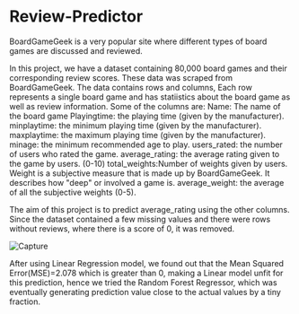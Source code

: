 # Review-Predictor

BoardGameGeek is a very popular site where different types of board games are discussed and reviewed.

In this project, we have a dataset containing 80,000 board games and their corresponding review scores. These data was scraped from BoardGameGeek. The data contains rows and columns, Each row represents a single board game and has statiistics about the board game as well as review information.
Some of the columns are:
Name: The name of the board game
Playingtime: the playing time (given by the manufacturer).
minplaytime: the minimum playing time (given by the manufacturer).
maxplaytime: the maximum playing time (given by the manufacturer).
minage: the minimum recommended age to play.
users_rated: the number of users who rated the game.
average_rating: the average rating given to the game by users. (0-10)
total_weights:Number of weights given by users. Weight is a subjective measure that is made up by BoardGameGeek. It describes how "deep" or involved a game is.
average_weight: the average of all the subjective weights (0-5).

The aim of this project is to predict average_rating using the other columns. Since the dataset contained a few missing values and there were rows without reviews, where there is a score of 0, it was removed.

![Capture](https://user-images.githubusercontent.com/60782798/118253971-2f013800-b4c8-11eb-984b-ba442f831892.PNG)


After using Linear Regression model, we found out that the Mean Squared Error(MSE)=2.078 which is greater than 0, making a Linear model unfit for this prediction, hence we tried the Random Forest Regressor, which was eventually generating prediction value close to the actual values by a tiny fraction.

